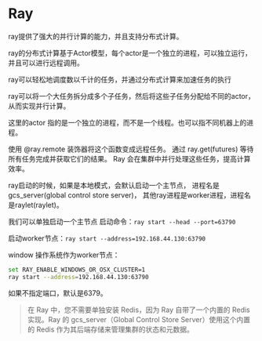 # Ray

ray提供了强大的并行计算的能力，并且支持分布式计算。

ray的分布式计算基于Actor模型，每个actor是一个独立的进程，可以独立运行，并且可以进行远程调用。

ray可以轻松地调度数以千计的任务，并通过分布式计算来加速任务的执行

ray可以将一个大任务拆分成多个子任务，然后将这些子任务分配给不同的actor，从而实现并行计算。

这里的actor 指的是一个独立的进程，而不是一个线程。也可以指不同机器上的进程。



使用 @ray.remote 装饰器将这个函数变成远程任务。
通过 ray.get(futures) 等待所有任务完成并获取它们的结果。
Ray 会在集群中并行处理这些任务，提高计算效率。


ray启动的时候，如果是本地模式，会默认启动一个主节点，
进程名是gcs_server(global control store server)，
其他ray进程是worker进程，进程名是raylet(raylet)。

我们可以单独启动一个主节点
启动命令：`ray start --head --port=63790`

启动worker节点：`ray start --address=192.168.44.130:63790`

window 操作系统作为worker节点：
```bash
set RAY_ENABLE_WINDOWS_OR_OSX_CLUSTER=1
ray start --address=192.168.44.130:63790
```

如果不指定端口，默认是6379。
> 在 Ray 中，您不需要单独安装 Redis，因为 Ray 自带了一个内置的 Redis 实现。Ray 的 gcs_server（Global Control Store Server）使用这个内置的 Redis 作为其后端存储来管理集群的状态和元数据。






